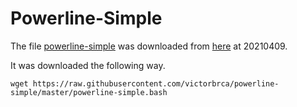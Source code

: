 # Powerline-Simple

The file [powerline-simple](powerline-simple.bash) was downloaded from [here](https://github.com/victorbrca/powerline-simple) at 20210409.

It was downloaded the following way.

```
wget https://raw.githubusercontent.com/victorbrca/powerline-simple/master/powerline-simple.bash
```

